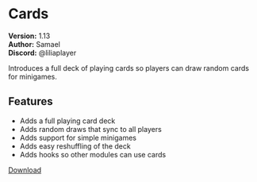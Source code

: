 # Cards

**Version:** 1.13  
**Author:** Samael  
**Discord:** @liliaplayer  

Introduces a full deck of playing cards so players can draw random cards for minigames.

## Features

- Adds a full playing card deck
- Adds random draws that sync to all players
- Adds support for simple minigames
- Adds easy reshuffling of the deck
- Adds hooks so other modules can use cards

[Download](https://github.com/LiliaFramework/Modules/raw/refs/heads/gh-pages/cards.zip)
